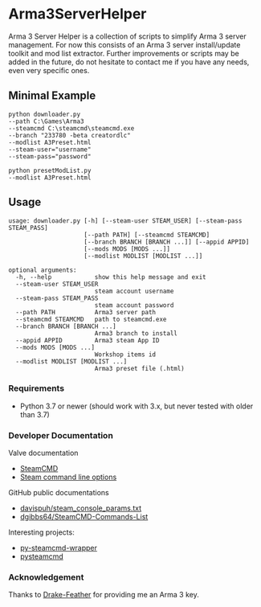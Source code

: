 # Arma3ServerHelper

Arma 3 Server Helper is a collection of scripts to simplify Arma 3 server
management.
For now this consists of an Arma 3 server install/update toolkit and mod list extractor.
Further improvements or scripts may be added in the future, do not hesitate to
contact me if you have any needs, even very specific ones.

## Minimal Example
```
python downloader.py
--path C:\Games\Arma3
--steamcmd C:\steamcmd\steamcmd.exe
--branch "233780 -beta creatordlc"
--modlist A3Preset.html
--steam-user="username"
--steam-pass="password"
```

```
python presetModList.py
--modlist A3Preset.html
```

## Usage
```
usage: downloader.py [-h] [--steam-user STEAM_USER] [--steam-pass STEAM_PASS]
                     [--path PATH] [--steamcmd STEAMCMD]
                     [--branch BRANCH [BRANCH ...]] [--appid APPID]
                     [--mods MODS [MODS ...]]
                     [--modlist MODLIST [MODLIST ...]]

optional arguments:
  -h, --help            show this help message and exit
  --steam-user STEAM_USER
                        steam account username
  --steam-pass STEAM_PASS
                        steam account password
  --path PATH           Arma3 server path
  --steamcmd STEAMCMD   path to steamcmd.exe
  --branch BRANCH [BRANCH ...]
                        Arma3 branch to install
  --appid APPID         Arma3 steam App ID
  --mods MODS [MODS ...]
                        Workshop items id
  --modlist MODLIST [MODLIST ...]
                        Arma3 preset file (.html)
```

### Requirements
* Python 3.7 or newer
  (should work with 3.x, but never tested with older than 3.7)

### Developer Documentation
Valve documentation
* [SteamCMD](https://developer.valvesoftware.com/wiki/SteamCMD)
* [Steam command line options](https://developer.valvesoftware.com/wiki/Command_line_options)

GitHub public documentations
* [davispuh/steam_console_params.txt](https://gist.github.com/davispuh/6600880)
* [dgibbs64/SteamCMD-Commands-List](https://github.com/dgibbs64/SteamCMD-Commands-List)

Interesting projects:
* [py-steamcmd-wrapper](https://pypi.org/project/py-steamcmd-wrapper/)
* [pysteamcmd](https://github.com/f0rkz/pysteamcmd)

### Acknowledgement
Thanks to [Drake-Feather](https://github.com/Drake-Feather) for providing me an
Arma 3 key.
